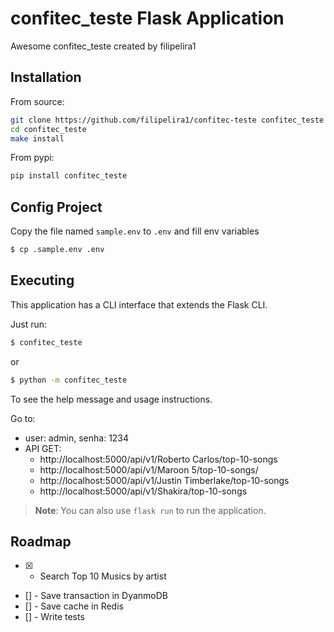 # confitec_teste Flask Application

Awesome confitec_teste created by filipelira1

## Installation

From source:

```bash
git clone https://github.com/filipelira1/confitec-teste confitec_teste
cd confitec_teste
make install
```

From pypi:

```bash
pip install confitec_teste
```

## Config Project

Copy the file named `sample.env` to `.env` and fill env variables

```bash
$ cp .sample.env .env
```

## Executing

This application has a CLI interface that extends the Flask CLI.

Just run:

```bash
$ confitec_teste
```

or

```bash
$ python -m confitec_teste
```

To see the help message and usage instructions.

Go to:

  - user: admin, senha: 1234
- API GET:
  - http://localhost:5000/api/v1/Roberto Carlos/top-10-songs
  - http://localhost:5000/api/v1/Maroon 5/top-10-songs/
  - http://localhost:5000/api/v1/Justin Timberlake/top-10-songs
  - http://localhost:5000/api/v1/Shakira/top-10-songs


> **Note**: You can also use `flask run` to run the application.

## Roadmap

- [x] - Search Top 10 Musics by artist
- [] - Save transaction in DyanmoDB
- [] - Save cache in Redis
- [] - Write tests
